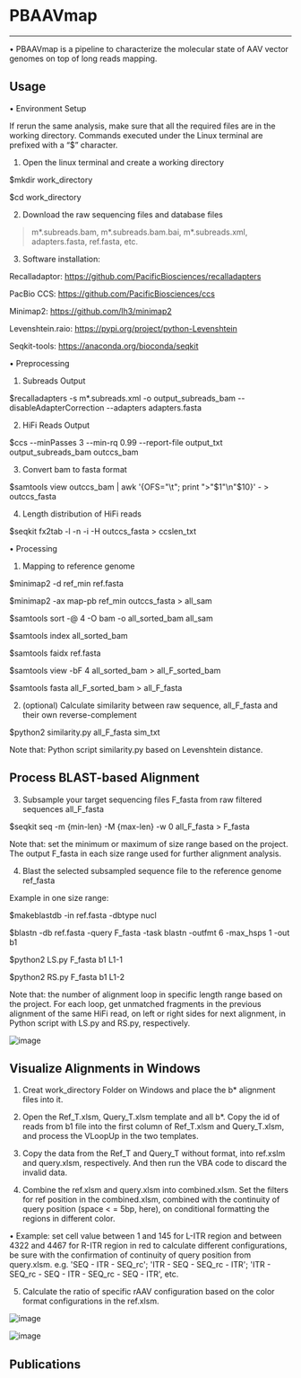 # PBAAVmap
---
• PBAAVmap is a pipeline to characterize the molecular state of AAV vector genomes on top of long reads mapping.

Usage
---
• Environment Setup
  
  If rerun the same analysis, make sure that all the required files are in the working directory. Commands executed under the Linux terminal are prefixed with a “$” character.

1.	Open the linux terminal and create a working directory
  
  $mkdir work_directory
  
  $cd work_directory

2.	Download the raw sequencing files and database files
  
  > m*.subreads.bam, m*.subreads.bam.bai, m*.subreads.xml, adapters.fasta, ref.fasta, etc.

3.  Software installation: 
  
  Recalladaptor: https://github.com/PacificBiosciences/recalladapters
  
  PacBio CCS: https://github.com/PacificBiosciences/ccs
  
  Minimap2: https://github.com/lh3/minimap2
  
  Levenshtein.raio: https://pypi.org/project/python-Levenshtein
  
  Seqkit-tools: https://anaconda.org/bioconda/seqkit



• Preprocessing
1.	Subreads Output
  
  $recalladapters -s m*.subreads.xml -o output_subreads_bam --disableAdapterCorrection --adapters adapters.fasta

2.	HiFi Reads Output	 
  
  $ccs --minPasses 3 --min-rq 0.99 --report-file output_txt output_subreads_bam outccs_bam	

3.	Convert bam to fasta format
  
  $samtools view outccs_bam | awk '{OFS="\t"; print ">"$1"\n"$10}' - > outccs_fasta

4.	Length distribution of HiFi reads
  
  $seqkit fx2tab -l -n -i -H outccs_fasta > ccslen_txt
  
  
• Processing
1.	Mapping to reference genome
  
  $minimap2 -d ref_min ref.fasta
  
  $minimap2 -ax map-pb ref_min outccs_fasta > all_sam
  
  $samtools sort -@ 4 -O bam -o all_sorted_bam all_sam
  
  $samtools index all_sorted_bam 
  
  $samtools faidx ref.fasta
  
  $samtools view -bF 4 all_sorted_bam > all_F_sorted_bam
  
  $samtools fasta all_F_sorted_bam > all_F_fasta


2. (optional) Calculate similarity between raw sequence, all_F_fasta and their own reverse-complement
  
  $python2 similarity.py all_F_fasta sim_txt
  
  Note that: Python script similarity.py based on Levenshtein distance.
  

Process BLAST-based Alignment
---

3. Subsample your target sequencing files F_fasta from raw filtered sequences all_F_fasta
  
  $seqkit seq -m {min-len} -M {max-len} -w 0 all_F_fasta > F_fasta
  
  Note that: set the minimum or maximum of size range based on the project. The output F_fasta in each size range used for further alignment analysis.

4. Blast the selected subsampled sequence file to the reference genome ref_fasta
  
  Example in one size range:
  
  $makeblastdb -in ref.fasta -dbtype nucl
  
  $blastn -db ref.fasta -query F_fasta -task blastn -outfmt 6 -max_hsps 1 -out b1
  
  $python2 LS.py F_fasta b1 L1-1
  
  $python2 RS.py F_fasta b1 L1-2
  
  Note that: the number of alignment loop in specific length range based on the project. For each loop, get unmatched fragments in the previous alignment of the same HiFi read, on left or right sides for next alignment, in Python script with LS.py and RS.py, respectively.
  
  ![image](https://github.com/xiangpingyu/PBVmap/blob/main/images/Alignments.png)
  

Visualize Alignments in Windows
---

1. Creat work_directory Folder on Windows and place the b* alignment files into it.

2. Open the Ref_T.xlsm, Query_T.xlsm template and all b*. Copy the id of reads from b1 file into the first column of Ref_T.xlsm and Query_T.xlsm, and process the VLoopUp in the two templates.

3. Copy the data from the Ref_T and Query_T without format, into ref.xslm and query.xlsm, respectively. And then run the VBA code to discard the invalid data.

4. Combine the ref.xlsm and query.xlsm into combined.xlsm. Set the filters for ref position in the combined.xlsm, combined with the continuity of query position (space < = 5bp, here), on conditional formatting the regions in different color.

• Example: set cell value between 1 and 145 for L-ITR region and between 4322 and 4467 for R-ITR region in red to calculate different configurations, be sure with the confirmation of continuity of query position from query.xlsm.
  e.g. 'SEQ - ITR - SEQ_rc'; 'ITR - SEQ - SEQ_rc - ITR'; 'ITR - SEQ_rc - SEQ - ITR - SEQ_rc - SEQ - ITR', etc.
  
5. Calculate the ratio of specific rAAV configuration based on the color format configurations in the ref.xlsm.


  ![image](https://github.com/xiangpingyu/PBVmap/blob/main/images/Structure_1.PNG)
  
  ![image](https://github.com/xiangpingyu/PBVmap/blob/main/images/Structure_2.PNG)



Publications
---

